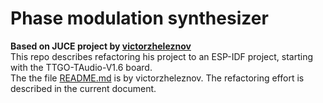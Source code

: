 # Phase modulation synthesizer

**Based on JUCE project by [victorzheleznov](https://github.com/victorzheleznov/phase-modulation-synthesizer)**  
This repo describes refactoring his project to an ESP-IDF project, starting with the TTGO-TAudio-V1.6 board.  
The the file [README.md](https://github.com/goofy2k/ESP32-sound-and-signals/blob/main/PMSynth/README.md) is by victorzheleznov. The refactoring effort is described in the current document.

